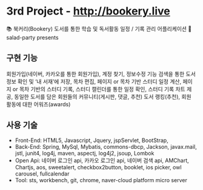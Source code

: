 # 3rd Project - http://bookery.live #

:books: 북커리(Bookery) 도서를 통한 학습 및 독서활동 일정 / 기록 관리 어플리케이션
:herb: salad-party presents

## 구현 기능 ##

회원가입(네이버, 카카오를 통한 회원가입), 계정 찾기, 정보수정 기능 검색을 통한 도서 정보 확인 및 ‘내 서재’에 저장, 목차 편집, 페이지 or 목차 기반 스터디 일정 계산, 페이지 or 목차 기반의 스터디 기록, 스터디 캘린더를 통한 일정 확인, 스터디 기록 차트 제공, 동일한 도서를 담은 회원들의 커뮤니티(게시판, 댓글, 추천) 도서 랭킹(추천), 회원 활동에 대한 어워즈(awards)

## 사용 기술 ##
- Front-End: HTML5, Javascript, Jquery, jspServlet, BootStrap,
- Back-End: Spring, MySql, Mybatis, commons-dbcp, Jackson, javax.mail, jstl, junit4, log4j, maven, aspectj, log4j2, jsoup, Lombok
- Open Api: 네이버 로그인 api, 카카오 로그인 api, 네이버 검색 api, AMChart, Chartjs, aos, sweetalert, checkbox2button, booklet, ios picker, owl carousel, fullcalendar
- Tool: sts, workbench, git, chrome, naver-cloud platform micro server
